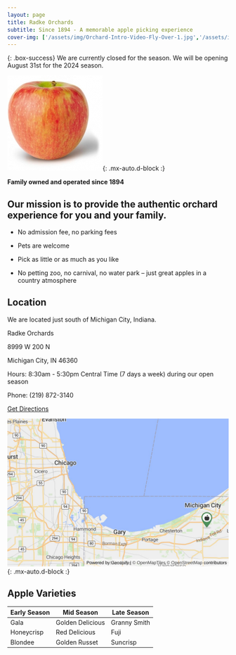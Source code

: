 ```yaml
---
layout: page
title: Radke Orchards
subtitle: Since 1894 - A memorable apple picking experience
cover-img: ['/assets/img/Orchard-Intro-Video-Fly-Over-1.jpg','/assets/img/Orchard-Intro-Video-Blossoms-2.jpg','/assets/img/Orchard-Intro-Video-Tractor-2.jpg']
---
```

{: .box-success}
We are currently closed for the season. We will be opening August 31st for the 2024 season.

![Honeycrisp Apple](assets/img/honeycrisp.jpg){: .mx-auto.d-block :}

**Family owned and operated since 1894**

## Our mission is to provide the authentic orchard experience for you and your family.

* No admission fee, no parking fees

* Pets are welcome

* Pick as little or as much as you like

* No petting zoo, no carnival, no water park – just great apples in a country atmosphere

## Location

We are located just south of Michigan City, Indiana.

Radke Orchards

8999 W 200 N

Michigan City, IN 46360

Hours: 8:30am - 5:30pm Central Time (7 days a week) during our open season

Phone: (219) 872-3140

[Get Directions](https://www.google.com/maps/dir//8999%20W%20200%20N%2046360)

![Map](assets/img/staticmap.jpeg){: .mx-auto.d-block :}

## Apple Varieties

|Early Season|Mid Season|Late Season|
|--|--|--|
| Gala | Golden Delicious | Granny Smith |
| Honeycrisp | Red Delicious | Fuji |
| Blondee | Golden Russet | Suncrisp |

